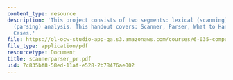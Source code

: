 ```yaml
---
content_type: resource
description: 'This project consists of two segments: lexical (scanning) and syntactic
  (parsing) analysis. This handout covers: Scanner, Parser, What to Hand In, and Test
  Cases.'
file: https://ol-ocw-studio-app-qa.s3.amazonaws.com/courses/6-035-computer-language-engineering-sma-5502-fall-2005/7c835bf858ed11afe5282b78476ae002_scannerparser_pr.pdf
file_type: application/pdf
resourcetype: Document
title: scannerparser_pr.pdf
uid: 7c835bf8-58ed-11af-e528-2b78476ae002
---
```

